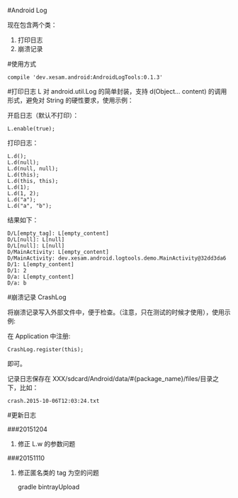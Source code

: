 #Android Log

现在包含两个类：

1. 打印日志
1. 崩溃记录

#使用方式

    compile 'dev.xesam.android:AndroidLogTools:0.1.3'

#打印日志 L
对 android.util.Log 的简单封装，支持 d(Object... content) 的调用形式，避免对 String 的硬性要求，使用示例：

开启日志（默认不打印）：

    L.enable(true);

打印日志：

    L.d();
    L.d(null);
    L.d(null, null);
    L.d(this);
    L.d(this, this);
    L.d(1);
    L.d(1, 2);
    L.d("a");
    L.d("a", "b");
    
结果如下：

    D/L[empty_tag]: L[empty_content]
    D/L[null]: L[null]
    D/L[null]: L[null]
    D/MainActivity: L[empty_content]
    D/MainActivity: dev.xesam.android.logtools.demo.MainActivity@32dd3da6
    D/1: L[empty_content]
    D/1: 2
    D/a: L[empty_content]
    D/a: b
    
#崩溃记录 CrashLog

将崩溃记录写入外部文件中，便于检查。（注意，只在测试的时候才使用），使用示例:

在 Application 中注册:

    CrashLog.register(this);
    
即可。

记录日志保存在 XXX/sdcard/Android/data/#{package_name}/files/目录之下，比如：

    crash.2015-10-06T12:03:24.txt

#更新日志

###20151204

1. 修正 L.w 的参数问题

###20151110

1. 修正匿名类的 tag 为空的问题


    gradle bintrayUpload
    